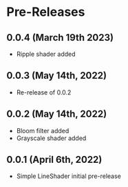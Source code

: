 # Pre-Releases

## 0.0.4 (March 19th 2023)
   * Ripple shader added

## 0.0.3 (May 14th, 2022)
   * Re-release of 0.0.2

## 0.0.2 (May 14th, 2022)
   * Bloom filter added
   * Grayscale shader added

## 0.0.1 (April 6th, 2022)

   * Simple LineShader initial pre-release